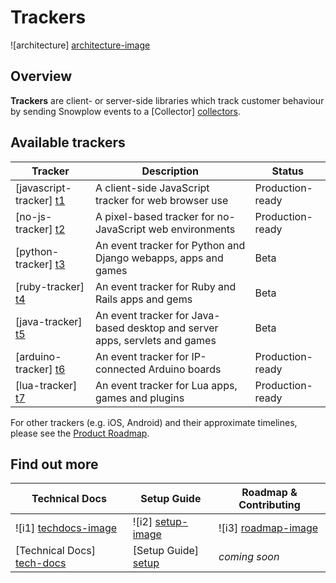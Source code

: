 # Trackers

![architecture] [architecture-image]

## Overview

**Trackers** are client- or server-side libraries which track customer behaviour by sending Snowplow events to a [Collector] [collectors].

## Available trackers

| Tracker                   | Description                                                    | Status           |
|---------------------------|----------------------------------------------------------------|------------------|
| [javascript-tracker] [t1] | A client-side JavaScript tracker for web browser use           | Production-ready |
| [no-js-tracker] [t2]      | A pixel-based tracker for no-JavaScript web environments       | Production-ready |
| [python-tracker] [t3]     | An event tracker for Python and Django webapps, apps and games | Beta             |
| [ruby-tracker] [t4]       | An event tracker for Ruby and Rails apps and gems              | Beta             |
| [java-tracker] [t5]       | An event tracker for Java-based desktop and server apps, servlets and games | Beta |
| [arduino-tracker] [t6]    | An event tracker for IP-connected Arduino boards               | Production-ready |
| [lua-tracker] [t7]        | An event tracker for Lua apps, games and plugins               | Production-ready |

For other trackers (e.g. iOS, Android) and their approximate timelines, please see the [Product Roadmap][roadmap].

## Find out more

| Technical Docs               | Setup Guide           | Roadmap & Contributing               |         
|------------------------------|-----------------------|--------------------------------------|
| ![i1] [techdocs-image]       | ![i2] [setup-image]   | ![i3] [roadmap-image]                |
| [Technical Docs] [tech-docs] | [Setup Guide] [setup] | _coming soon_                        |

[architecture-image]: https://d3i6fms1cm1j0i.cloudfront.net/github-wiki/images/1-trackers.png
[collectors]: https://github.com/snowplow/snowplow/tree/master/2-collectors
[t1]: https://github.com/snowplow/javascript-tracker
[t2]: ./no-js-tracker/
[t3]: https://github.com/snowplow/python-tracker
[t4]: https://github.com/snowplow/ruby-tracker
[t5]: https://github.com/snowplow/java-tracker
[t6]: https://github.com/snowplow/arduino-tracker
[t7]: https://github.com/snowplow/lua-tracker
[setup]: https://github.com/snowplow/snowplow/wiki/Setting-up-a-Tracker
[tech-docs]: https://github.com/snowplow/snowplow/wiki/trackers
[wiki]: https://github.com/snowplow/snowplow/wiki
[techdocs-image]: https://d3i6fms1cm1j0i.cloudfront.net/github/images/techdocs.png
[setup-image]: https://d3i6fms1cm1j0i.cloudfront.net/github/images/setup.png
[roadmap-image]: https://d3i6fms1cm1j0i.cloudfront.net/github/images/roadmap.png
[roadmap]: https://github.com/snowplow/snowplow/wiki/Product-roadmap
